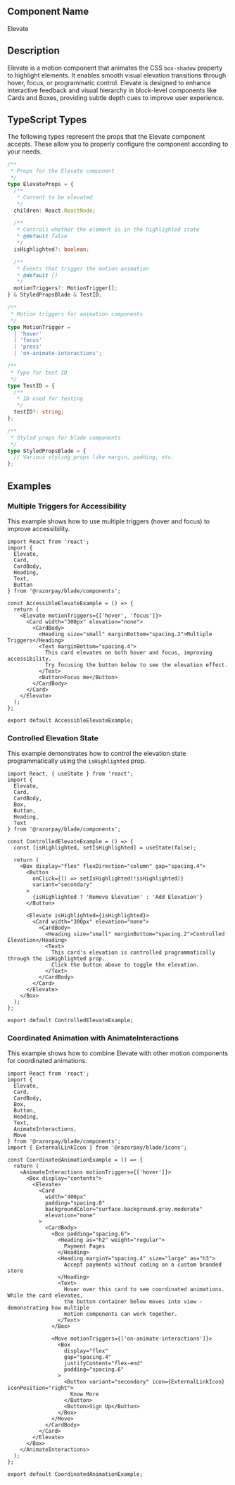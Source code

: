 ## Component Name
Elevate

## Description
Elevate is a motion component that animates the CSS `box-shadow` property to highlight elements. It enables smooth visual elevation transitions through hover, focus, or programmatic control. Elevate is designed to enhance interactive feedback and visual hierarchy in block-level components like Cards and Boxes, providing subtle depth cues to improve user experience.

## TypeScript Types
The following types represent the props that the Elevate component accepts. These allow you to properly configure the component according to your needs.

```typescript
/**
 * Props for the Elevate component
 */
type ElevateProps = {
  /**
   * Content to be elevated
   */
  children: React.ReactNode;

  /**
   * Controls whether the element is in the highlighted state
   * @default false
   */
  isHighlighted?: boolean;

  /**
   * Events that trigger the motion animation
   * @default []
   */
  motionTriggers?: MotionTrigger[];
} & StyledPropsBlade & TestID;

/**
 * Motion triggers for animation components
 */
type MotionTrigger = 
  | 'hover' 
  | 'focus' 
  | 'press' 
  | 'on-animate-interactions';

/**
 * Type for test ID
 */
type TestID = {
  /**
   * ID used for testing
   */
  testID?: string;
};

/**
 * Styled props for blade components
 */
type StyledPropsBlade = {
  // Various styling props like margin, padding, etc.
};
```

## Examples

### Multiple Triggers for Accessibility

This example shows how to use multiple triggers (hover and focus) to improve accessibility.

```tsx
import React from 'react';
import { 
  Elevate, 
  Card, 
  CardBody, 
  Heading, 
  Text,
  Button
} from '@razorpay/blade/components';

const AccessibleElevateExample = () => {
  return (
    <Elevate motionTriggers={['hover', 'focus']}>
      <Card width="300px" elevation="none">
        <CardBody>
          <Heading size="small" marginBottom="spacing.2">Multiple Triggers</Heading>
          <Text marginBottom="spacing.4">
            This card elevates on both hover and focus, improving accessibility.
            Try focusing the button below to see the elevation effect.
          </Text>
          <Button>Focus me</Button>
        </CardBody>
      </Card>
    </Elevate>
  );
};

export default AccessibleElevateExample;
```

### Controlled Elevation State

This example demonstrates how to control the elevation state programmatically using the `isHighlighted` prop.

```tsx
import React, { useState } from 'react';
import { 
  Elevate, 
  Card, 
  CardBody, 
  Box,
  Button,
  Heading, 
  Text 
} from '@razorpay/blade/components';

const ControlledElevateExample = () => {
  const [isHighlighted, setIsHighlighted] = useState(false);
  
  return (
    <Box display="flex" flexDirection="column" gap="spacing.4">
      <Button 
        onClick={() => setIsHighlighted(!isHighlighted)}
        variant="secondary"
      >
        {isHighlighted ? 'Remove Elevation' : 'Add Elevation'}
      </Button>
      
      <Elevate isHighlighted={isHighlighted}>
        <Card width="300px" elevation="none">
          <CardBody>
            <Heading size="small" marginBottom="spacing.2">Controlled Elevation</Heading>
            <Text>
              This card's elevation is controlled programmatically through the isHighlighted prop.
              Click the button above to toggle the elevation.
            </Text>
          </CardBody>
        </Card>
      </Elevate>
    </Box>
  );
};

export default ControlledElevateExample;
```

### Coordinated Animation with AnimateInteractions

This example shows how to combine Elevate with other motion components for coordinated animations.

```tsx
import React from 'react';
import { 
  Elevate, 
  Card, 
  CardBody, 
  Box, 
  Button, 
  Heading, 
  Text,
  AnimateInteractions,
  Move
} from '@razorpay/blade/components';
import { ExternalLinkIcon } from '@razorpay/blade/icons';

const CoordinatedAnimationExample = () => {
  return (
    <AnimateInteractions motionTriggers={['hover']}>
      <Box display="contents">
        <Elevate>
          <Card
            width="400px"
            padding="spacing.0"
            backgroundColor="surface.background.gray.moderate"
            elevation="none"
          >
            <CardBody>
              <Box padding="spacing.6">
                <Heading as="h2" weight="regular">
                  Payment Pages
                </Heading>
                <Heading marginY="spacing.4" size="large" as="h3">
                  Accept payments without coding on a custom branded store
                </Heading>
                <Text>
                  Hover over this card to see coordinated animations. While the card elevates,
                  the button container below moves into view - demonstrating how multiple
                  motion components can work together.
                </Text>
              </Box>

              <Move motionTriggers={['on-animate-interactions']}>
                <Box
                  display="flex"
                  gap="spacing.4"
                  justifyContent="flex-end"
                  padding="spacing.6"
                >
                  <Button variant="secondary" icon={ExternalLinkIcon} iconPosition="right">
                    Know More
                  </Button>
                  <Button>Sign Up</Button>
                </Box>
              </Move>
            </CardBody>
          </Card>
        </Elevate>
      </Box>
    </AnimateInteractions>
  );
};

export default CoordinatedAnimationExample; 